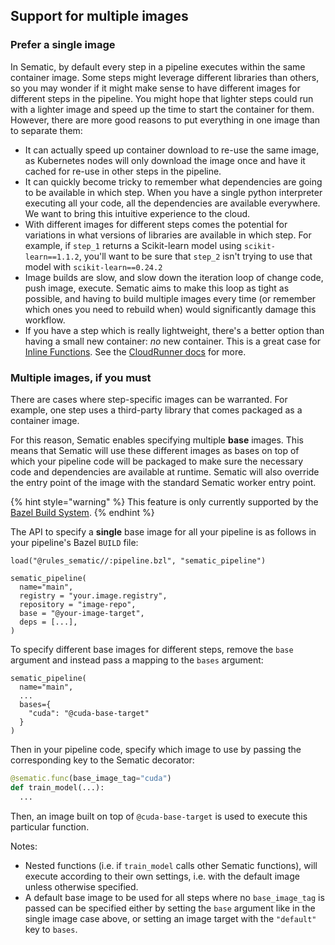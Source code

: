 ## Support for multiple images

### Prefer a single image

In Sematic, by default every step in a pipeline executes within the same
container image. Some steps might leverage different libraries than others, so
you may wonder if it might make sense to have different images for different
steps in the pipeline. You might hope that lighter steps could run with a
lighter image and speed up the time to start the container for them. However,
there are more good reasons to put everything in one image than to separate
them:

- It can actually speed up container download to re-use the same image, as Kubernetes
  nodes will only download the image once and have it cached for re-use in other steps in
  the pipeline.
- It can quickly become tricky to remember what dependencies are going to be available
  in which step. When you have a single python interpreter executing all your code, all
  the dependencies are available everywhere. We want to bring this intuitive experience
  to the cloud.
- With different images for different steps comes the potential for variations in what
  versions of libraries are available in which step. For example, if `step_1` returns a
  Scikit-learn model using `scikit-learn==1.1.2`, you'll want to be sure that `step_2`
  isn't trying to use that model with `scikit-learn==0.24.2`
- Image builds are slow, and slow down the iteration loop of change code, push image,
  execute. Sematic aims to make this loop as tight as possible, and having to build multiple
  images every time (or remember which ones you need to rebuild when) would significantly
  damage this workflow.
- If you have a step which is really lightweight, there's a better option than
  having a small new container: _no_ new container. This is a great case for
  [Inline Functions](./glossary.md#standalone-inline-function). See the
  [CloudRunner docs](./cloud-runner.md#when-to-use-standalone-or-inline) for more.

### Multiple images, if you must

There are cases where step-specific images can be warranted. For example, one
step uses a third-party library that comes packaged as a container image.

For this reason, Sematic enables specifying multiple **base** images. This means
that Sematic will use these different images as bases on top of which your
pipeline code will be packaged to make sure the necessary code and dependencies
are available at runtime. Sematic will also override the entry point of the
image with the standard Sematic worker entry point.

{% hint style="warning" %}
This feature is only currently supported by the [Bazel Build System](./container-images.md#bazel).
{% endhint %}

The API to specify a **single** base image for all your pipeline is as follows in your pipeline's
Bazel `BUILD` file:

```starlark
load("@rules_sematic//:pipeline.bzl", "sematic_pipeline")

sematic_pipeline(
  name="main",
  registry = "your.image.registry",
  repository = "image-repo",
  base = "@your-image-target",
  deps = [...],
)
```

To specify different base images for different steps, remove the `base` argument and instead
pass a mapping to the `bases` argument:

```starlark
sematic_pipeline(
  name="main",
  ...
  bases={
    "cuda": "@cuda-base-target"
  }
)
```
Then in your pipeline code, specify which image to use by passing the
corresponding key to the Sematic decorator:

```python
@sematic.func(base_image_tag="cuda")
def train_model(...):
  ...
```

Then, an image built on top of `@cuda-base-target` is used to execute this particular function.

Notes:

- Nested functions (i.e. if `train_model` calls other Sematic functions), will
  execute according to their own settings, i.e. with the default image unless
  otherwise specified.
- A default base image to be used for all steps where no `base_image_tag` is
  passed can be specified either by setting the `base` argument like in the
  single image case above, or setting an image target with the `"default"` key
  to `bases`.
